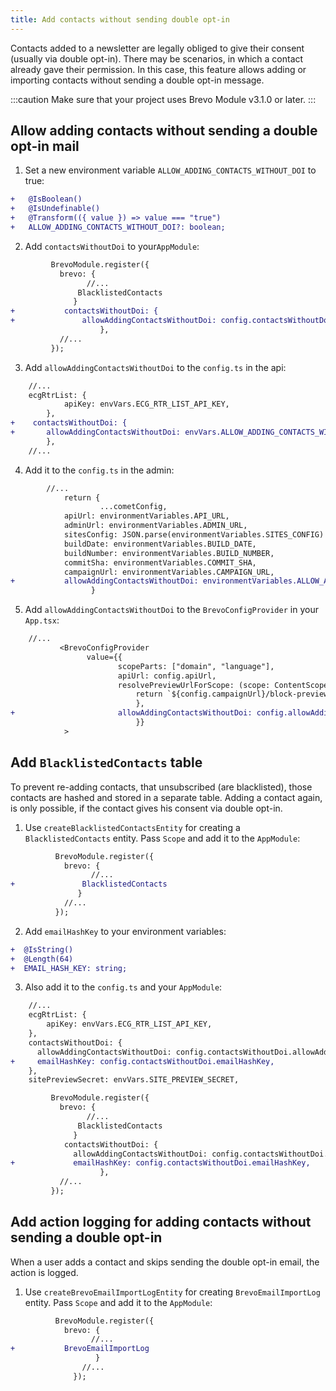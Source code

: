 ```yaml
---
title: Add contacts without sending double opt-in
---
```


Contacts added to a newsletter are legally obliged to give their consent (usually via double opt-in). There may be scenarios, in which a contact already gave their permission. In this case, this feature allows adding or importing contacts without sending a double opt-in message.

:::caution
Make sure that your project uses Brevo Module v3.1.0 or later.
:::

## Allow adding contacts without sending a double opt-in mail

1. Set a new environment variable `ALLOW_ADDING_CONTACTS_WITHOUT_DOI` to true:

```diff
+   @IsBoolean()
+   @IsUndefinable()
+   @Transform(({ value }) => value === "true")
+   ALLOW_ADDING_CONTACTS_WITHOUT_DOI?: boolean;
```

2. Add `contactsWithoutDoi` to your`AppModule`:

```diff
         BrevoModule.register({
           brevo: {
                 //...
               BlacklistedContacts
              }
+           contactsWithoutDoi: {
+               allowAddingContactsWithoutDoi: config.contactsWithoutDoi.allowAddingContactsWithoutDoi,
                    },
           //...
         });
```

3. Add `allowAddingContactsWithoutDoi` to the `config.ts` in the api:

```diff
    //...
    ecgRtrList: {
            apiKey: envVars.ECG_RTR_LIST_API_KEY,
        },
+    contactsWithoutDoi: {
+       allowAddingContactsWithoutDoi: envVars.ALLOW_ADDING_CONTACTS_WITHOUT_DOI,
        },
    //...
```

4. Add it to the `config.ts` in the admin:

```diff
        //...
            return {
                    ...cometConfig,
            apiUrl: environmentVariables.API_URL,
            adminUrl: environmentVariables.ADMIN_URL,
            sitesConfig: JSON.parse(environmentVariables.SITES_CONFIG) as SitesConfig,
            buildDate: environmentVariables.BUILD_DATE,
            buildNumber: environmentVariables.BUILD_NUMBER,
            commitSha: environmentVariables.COMMIT_SHA,
            campaignUrl: environmentVariables.CAMPAIGN_URL,
+           allowAddingContactsWithoutDoi: environmentVariables.ALLOW_ADDING_CONTACTS_WITHOUT_DOI === "true",
                  }
```

5. Add `allowAddingContactsWithoutDoi` to the `BrevoConfigProvider` in your `App.tsx`:

```diff
    //...
           <BrevoConfigProvider
                 value={{
                        scopeParts: ["domain", "language"],
                        apiUrl: config.apiUrl,
                        resolvePreviewUrlForScope: (scope: ContentScope) => {
                            return `${config.campaignUrl}/block-preview/${scope.domain}/${scope.language}`;
                            },
+                       allowAddingContactsWithoutDoi: config.allowAddingContactsWithoutDoi,
                            }}
            >
```

## Add `BlacklistedContacts` table

To prevent re-adding contacts, that unsubscribed (are blacklisted), those contacts are hashed and stored in a separate table. Adding a contact again, is only possible, if the contact gives his consent via double opt-in.

1. Use `createBlacklistedContactsEntity` for creating a `BlacklistedContacts` entity. Pass `Scope` and add it to the `AppModule`:

```diff
          BrevoModule.register({
            brevo: {
                  //...
+               BlacklistedContacts
               }
            //...
          });
```

2. Add `emailHashKey` to your environment variables:

```diff
+  @IsString()
+  @Length(64)
+  EMAIL_HASH_KEY: string;
```

3. Also add it to the `config.ts` and your `AppModule`:

```diff
    //...
    ecgRtrList: {
        apiKey: envVars.ECG_RTR_LIST_API_KEY,
    },
    contactsWithoutDoi: {
      allowAddingContactsWithoutDoi: config.contactsWithoutDoi.allowAddingContactsWithoutDoi,
+     emailHashKey: config.contactsWithoutDoi.emailHashKey,
    },
    sitePreviewSecret: envVars.SITE_PREVIEW_SECRET,
```

```diff
         BrevoModule.register({
           brevo: {
                 //...
               BlacklistedContacts
              }
            contactsWithoutDoi: {
              allowAddingContactsWithoutDoi: config.contactsWithoutDoi.allowAddingContactsWithoutDoi,
+             emailHashKey: config.contactsWithoutDoi.emailHashKey,
                    },
           //...
         });


```

## Add action logging for adding contacts without sending a double opt-in

When a user adds a contact and skips sending the double opt-in email, the action is logged.

1. Use `createBrevoEmailImportLogEntity` for creating `BrevoEmailImportLog` entity. Pass `Scope` and add it to the `AppModule`:

```diff
          BrevoModule.register({
            brevo: {
                  //...
+           BrevoEmailImportLog
                   }
                //...
              });
```

